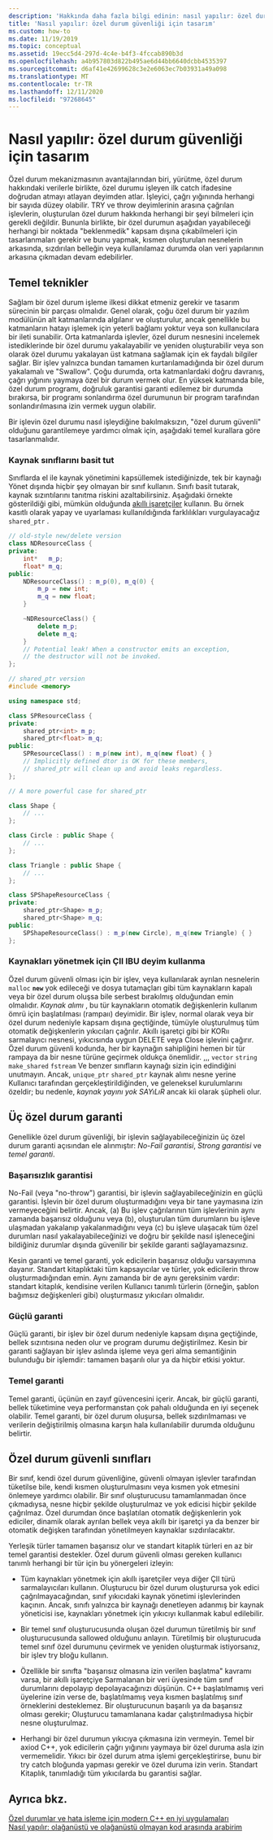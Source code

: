 ```yaml
---
description: 'Hakkında daha fazla bilgi edinin: nasıl yapılır: özel durum güvenliği tasarımı'
title: 'Nasıl yapılır: özel durum güvenliği için tasarım'
ms.custom: how-to
ms.date: 11/19/2019
ms.topic: conceptual
ms.assetid: 19ecc5d4-297d-4c4e-b4f3-4fccab890b3d
ms.openlocfilehash: a4b957803d822b495ae6d44bb6640dcbb4535397
ms.sourcegitcommit: d6af41e42699628c3e2e6063ec7b03931a49a098
ms.translationtype: MT
ms.contentlocale: tr-TR
ms.lasthandoff: 12/11/2020
ms.locfileid: "97268645"
---
```

# <a name="how-to-design-for-exception-safety"></a>Nasıl yapılır: özel durum güvenliği için tasarım

Özel durum mekanizmasının avantajlarından biri, yürütme, özel durum hakkındaki verilerle birlikte, özel durumu işleyen ilk catch ifadesine doğrudan atmayı atlayan deyimden atlar. İşleyici, çağrı yığınında herhangi bir sayıda düzey olabilir. TRY ve throw deyimlerinin arasına çağrılan işlevlerin, oluşturulan özel durum hakkında herhangi bir şeyi bilmeleri için gerekli değildir.  Bununla birlikte, bir özel durumun aşağıdan yayabileceği herhangi bir noktada "beklenmedik" kapsam dışına çıkabilmeleri için tasarlanmaları gerekir ve bunu yapmak, kısmen oluşturulan nesnelerin arkasında, sızdırılan belleğin veya kullanılamaz durumda olan veri yapılarının arkasına çıkmadan devam edebilirler.

## <a name="basic-techniques"></a>Temel teknikler

Sağlam bir özel durum işleme ilkesi dikkat etmeniz gerekir ve tasarım sürecinin bir parçası olmalıdır. Genel olarak, çoğu özel durum bir yazılım modülünün alt katmanlarında algılanır ve oluşturulur, ancak genellikle bu katmanların hatayı işlemek için yeterli bağlamı yoktur veya son kullanıcılara bir ileti sunabilir. Orta katmanlarda işlevler, özel durum nesnesini incelemek istediklerinde bir özel durumu yakalayabilir ve yeniden oluşturabilir veya son olarak özel durumu yakalayan üst katmana sağlamak için ek faydalı bilgiler sağlar. Bir işlev yalnızca bundan tamamen kurtarılamadığında bir özel durum yakalamalı ve "Swallow". Çoğu durumda, orta katmanlardaki doğru davranış, çağrı yığınını yaymaya özel bir durum vermek olur. En yüksek katmanda bile, özel durum programı, doğruluk garantisi garanti edilemez bir durumda bırakırsa, bir programı sonlandırma özel durumunun bir program tarafından sonlandırılmasına izin vermek uygun olabilir.

Bir işlevin özel durumu nasıl işleydiğine bakılmaksızın, "özel durum güvenli" olduğunu garantilemeye yardımcı olmak için, aşağıdaki temel kurallara göre tasarlanmalıdır.

### <a name="keep-resource-classes-simple"></a>Kaynak sınıflarını basit tut

Sınıflarda el ile kaynak yönetimini kapsüllemek istediğinizde, tek bir kaynağı Yönet dışında hiçbir şey olmayan bir sınıf kullanın. Sınıfı basit tutarak, kaynak sızıntılarını tanıtma riskini azaltabilirsiniz. Aşağıdaki örnekte gösterildiği gibi, mümkün olduğunda [akıllı işaretçiler](smart-pointers-modern-cpp.md) kullanın. Bu örnek kasıtlı olarak yapay ve uyarlaması kullanıldığında farklılıkları vurgulayacağız `shared_ptr` .

```cpp
// old-style new/delete version
class NDResourceClass {
private:
    int*   m_p;
    float* m_q;
public:
    NDResourceClass() : m_p(0), m_q(0) {
        m_p = new int;
        m_q = new float;
    }

    ~NDResourceClass() {
        delete m_p;
        delete m_q;
    }
    // Potential leak! When a constructor emits an exception,
    // the destructor will not be invoked.
};

// shared_ptr version
#include <memory>

using namespace std;

class SPResourceClass {
private:
    shared_ptr<int> m_p;
    shared_ptr<float> m_q;
public:
    SPResourceClass() : m_p(new int), m_q(new float) { }
    // Implicitly defined dtor is OK for these members,
    // shared_ptr will clean up and avoid leaks regardless.
};

// A more powerful case for shared_ptr

class Shape {
    // ...
};

class Circle : public Shape {
    // ...
};

class Triangle : public Shape {
    // ...
};

class SPShapeResourceClass {
private:
    shared_ptr<Shape> m_p;
    shared_ptr<Shape> m_q;
public:
    SPShapeResourceClass() : m_p(new Circle), m_q(new Triangle) { }
};
```

### <a name="use-the-raii-idiom-to-manage-resources"></a>Kaynakları yönetmek için ÇII IBU deyim kullanma

Özel durum güvenli olması için bir işlev, veya kullanılarak ayrılan nesnelerin `malloc` **`new`** yok edileceği ve dosya tutamaçları gibi tüm kaynakların kapalı veya bir özel durum oluşsa bile serbest bırakılmış olduğundan emin olmalıdır. *Kaynak alımı* , bu tür kaynakların otomatik değişkenlerin kullanım ömrü için başlatılması (rampaıı) deyimidir. Bir işlev, normal olarak veya bir özel durum nedeniyle kapsam dışına geçtiğinde, tümüyle oluşturulmuş tüm otomatik değişkenlerin yıkıcıları çağrılır. Akıllı işaretçi gibi bir KORıı sarmalayıcı nesnesi, yıkıcısında uygun DELETE veya Close işlevini çağırır. Özel durum güvenli kodunda, her bir kaynağın sahipliğini hemen bir tür rampaya da bir nesne türüne geçirmek oldukça önemlidir. ,,, `vector` `string` `make_shared` `fstream` Ve benzer sınıfların kaynağı sizin için edindiğini unutmayın.  Ancak, `unique_ptr` `shared_ptr` kaynak alımı nesne yerine Kullanıcı tarafından gerçekleştirildiğinden, ve geleneksel kurulumlarını özeldir; bu nedenle, *kaynak yayını yok SAYıLıR* ancak kii olarak şüpheli olur.

## <a name="the-three-exception-guarantees"></a>Üç özel durum garanti

Genellikle özel durum güvenliği, bir işlevin sağlayabileceğinizin üç özel durum garanti açısından ele alınmıştır: *No-Fail garantisi*, *Strong garantisi* ve *temel garanti*.

### <a name="no-fail-guarantee"></a>Başarısızlık garantisi

No-Fail (veya "no-throw") garantisi, bir işlevin sağlayabileceğinizin en güçlü garantisi. İşlevin bir özel durum oluşturmadığını veya bir tane yaymasına izin vermeyeceğini belirtir. Ancak, (a) Bu işlev çağrılarının tüm işlevlerinin aynı zamanda başarısız olduğunu veya (b), oluşturulan tüm durumların bu işleve ulaşmadan yakalanıp yakalanmadığını veya (c) bu işleve ulaşacak tüm özel durumları nasıl yakalayabileceğinizi ve doğru bir şekilde nasıl işleneceğini bildiğiniz durumlar dışında güvenilir bir şekilde garanti sağlayamazsınız.

Kesin garanti ve temel garanti, yok edicilerin başarısız olduğu varsayımına dayanır. Standart kitaplıktaki tüm kapsayıcılar ve türler, yok edicilerin throw oluşturmadığından emin. Aynı zamanda bir de aynı gereksinim vardır: standart kitaplık, kendisine verilen Kullanıcı tanımlı türlerin (örneğin, şablon bağımsız değişkenleri gibi) oluşturmasız yıkıcıları olmalıdır.

### <a name="strong-guarantee"></a>Güçlü garanti

Güçlü garanti, bir işlev bir özel durum nedeniyle kapsam dışına geçtiğinde, bellek sızıntısına neden olur ve program durumu değiştirilmez. Kesin bir garanti sağlayan bir işlev aslında işleme veya geri alma semantiğinin bulunduğu bir işlemdir: tamamen başarılı olur ya da hiçbir etkisi yoktur.

### <a name="basic-guarantee"></a>Temel garanti

Temel garanti, üçünün en zayıf güvencesini içerir. Ancak, bir güçlü garanti, bellek tüketimine veya performanstan çok pahalı olduğunda en iyi seçenek olabilir. Temel garanti, bir özel durum oluşursa, bellek sızdırılmaması ve verilerin değiştirilmiş olmasına karşın hala kullanılabilir durumda olduğunu belirtir.

## <a name="exception-safe-classes"></a>Özel durum güvenli sınıfları

Bir sınıf, kendi özel durum güvenliğine, güvenli olmayan işlevler tarafından tüketilse bile, kendi kısmen oluşturulmasını veya kısmen yok etmesini önlemeye yardımcı olabilir. Bir sınıf oluşturucusu tamamlanmadan önce çıkmadıysa, nesne hiçbir şekilde oluşturulmaz ve yok edicisi hiçbir şekilde çağrılmaz. Özel durumdan önce başlatılan otomatik değişkenlerin yok ediciler, dinamik olarak ayrılan bellek veya akıllı bir işaretçi ya da benzer bir otomatik değişken tarafından yönetilmeyen kaynaklar sızdırılacaktır.

Yerleşik türler tamamen başarısız olur ve standart kitaplık türleri en az bir temel garantisi destekler. Özel durum güvenli olması gereken kullanıcı tanımlı herhangi bir tür için bu yönergeleri izleyin:

- Tüm kaynakları yönetmek için akıllı işaretçiler veya diğer ÇII türü sarmalayıcıları kullanın. Oluşturucu bir özel durum oluşturursa yok edici çağrılmayacağından, sınıf yıkıcıdaki kaynak yönetimi işlevlerinden kaçının. Ancak, sınıfı yalnızca bir kaynağı denetleyen adanmış bir kaynak yöneticisi ise, kaynakları yönetmek için yıkıcıyı kullanmak kabul edilebilir.

- Bir temel sınıf oluşturucusunda oluşan özel durumun türetilmiş bir sınıf oluşturucusunda sallowed olduğunu anlayın. Türetilmiş bir oluşturucuda temel sınıf özel durumunu çevirmek ve yeniden oluşturmak istiyorsanız, bir işlev try bloğu kullanın.

- Özellikle bir sınıfta "başarısız olmasına izin verilen başlatma" kavramı varsa, bir akıllı işaretçiye Sarmalanan bir veri üyesinde tüm sınıf durumlarını depolayıp depolayacağınızı düşünün. C++ başlatılmamış veri üyelerine izin verse de, başlatılmamış veya kısmen başlatılmış sınıf örneklerini desteklemez. Bir oluşturucunun başarılı ya da başarısız olması gerekir; Oluşturucu tamamlanana kadar çalıştırılmadıysa hiçbir nesne oluşturulmaz.

- Herhangi bir özel durumun yıkıcıya çıkmasına izin vermeyin. Temel bir axiod C++, yok edicilerin çağrı yığınını yaymaya bir özel duruma asla izin vermemelidir. Yıkıcı bir özel durum atma işlemi gerçekleştirirse, bunu bir try catch bloğunda yapması gerekir ve özel duruma izin verin. Standart Kitaplık, tanımladığı tüm yıkıcılarda bu garantisi sağlar.

## <a name="see-also"></a>Ayrıca bkz.

[Özel durumlar ve hata işleme için modern C++ en iyi uygulamaları](errors-and-exception-handling-modern-cpp.md)<br/>
[Nasıl yapılır: olağanüstü ve olağanüstü olmayan kod arasında arabirim](how-to-interface-between-exceptional-and-non-exceptional-code.md)
